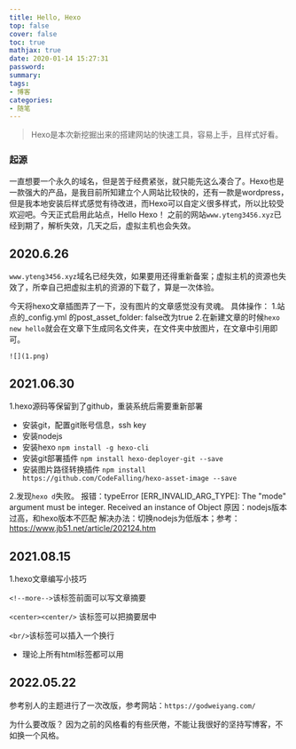 ```yaml
---
title: Hello, Hexo
top: false
cover: false
toc: true
mathjax: true
date: 2020-01-14 15:27:31
password:
summary:
tags:
- 博客
categories:
- 随笔
---
```


> Hexo是本次新挖掘出来的搭建网站的快速工具，容易上手，且样式好看。


### 起源

一直想要一个永久的域名，但是苦于经费紧张，就只能先这么凑合了。Hexo也是一款强大的产品，是我目前所知建立个人网站比较快的，还有一款是wordpress，但是我本地安装后样式感觉有待改进，而Hexo可以自定义很多样式，所以比较受欢迎吧。今天正式启用此站点，Hello Hexo！
之前的网站`www.yteng3456.xyz`已经到期了，解析失效，几天之后，虚拟主机也会失效。

## 2020.6.26

`www.yteng3456.xyz`域名已经失效，如果要用还得重新备案；虚拟主机的资源也失效了，所幸自己把虚拟主机的资源的下载了，算是一次体验。

今天将hexo文章插图弄了一下，没有图片的文章感觉没有灵魂。
具体操作：
1.站点的_config.yml 的post_asset_folder: false改为true
2.在新建文章的时候`hexo new hello`就会在文章下生成同名文件夹，在文件夹中放图片，在文章中引用即可。

```
![](1.png)
```



## 2021.06.30

1.hexo源码等保留到了github，重装系统后需要重新部署
- 安装git，配置git账号信息，ssh key
- 安装nodejs
- 安装hexo `npm install -g hexo-cli `
- 安装git部署插件 `npm install hexo-deployer-git --save`
- 安装图片路径转换插件 `npm install https://github.com/CodeFalling/hexo-asset-image --save`

2.发现`hexo d`失败。
报错：typeError [ERR_INVALID_ARG_TYPE]: The "mode" argument must be integer. Received an instance of Object
原因：nodejs版本过高，和hexo版本不匹配
解决办法：切换nodejs为低版本；参考：https://www.jb51.net/article/202124.htm



## 2021.08.15

1.hexo文章编写小技巧

`<!--more-->`该标签前面可以写文章摘要

`<center><center/>` 该标签可以把摘要居中

`<br/>`该标签可以插入一个换行

- 理论上所有html标签都可以用


## 2022.05.22

参考别人的主题进行了一次改版，参考网站：`https://godweiyang.com/`

为什么要改版？
因为之前的风格看的有些厌倦，不能让我很好的坚持写博客，不如换一个风格。


